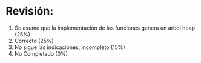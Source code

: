 # Revisión:

1. Se asume que la implementación de las funciones genera un árbol heap (25%)
2. Correcto (25%)
3. No sigue las indicaciones, incompleto (15%)
4. No Completado (0%)
